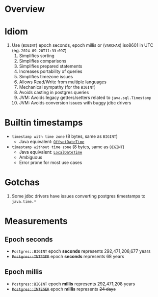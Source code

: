 # Overview


# Idiom
1. Use (`BIGINT`) epoch seconds, epoch millis or (`VARCHAR`) iso8601 in UTC (eg. `2024-09-20T11:33:09Z`)
    1. Simplifies sorting
    1. Simplifies comparisons
    1. Simplifies prepared statements
    1. Increases portability of queries
    1. Simplifies timezone issues
    1. Allows Read/Write from multiple languages 
    1. Mechanical sympathy (for the `BIGINT`)
    1. Avoids casting in postgres queries
    1. JVM: Avoids legacy getters/setters related to `java.sql.Timestamp`
    1. JVM: Avoids conversion issues with buggy jdbc drivers    


# Builtin timestamps
- `timestamp with time zone` (8 bytes, same as `BIGINT`)
    - Java equivalent: [`OffsetDateTime`](https://docs.oracle.com/en%2Fjava%2Fjavase%2F21%2Fdocs%2Fapi%2F%2F/java.base/java/time/OffsetDateTime.html)    
- ~~`timestamp without time zone`~~ (8 bytes, same as `BIGINT`)
    - Java equivalent: [`LocalDateTime`](https://docs.oracle.com/en%2Fjava%2Fjavase%2F21%2Fdocs%2Fapi%2F%2F/java.base/java/time/LocalDateTime.html)
    - Ambiguous
    - Error prone for most use cases


# Gotchas
1. Some jdbc drivers have issues converting postgres timestamps to `java.time.*` 


# Measurements

## Epoch seconds
- `Postgres::BIGINT` epoch **seconds** represents 292,471,208,677 years
- ~~`Postgres::INTEGER`~~ epoch **seconds** represents 68 years

## Epoch millis
- `Postgres::BIGINT` epoch **millis** represents 292,471,208 years
- ~~`Postgres::INTEGER`~~ epoch **millis** represents ~~24 days~~
